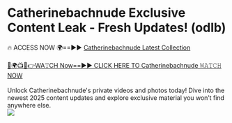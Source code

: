 # Catherinebachnude Exclusive Content Leak - Fresh Updates! (odlb)

🔥 ACCESS NOW 🌍==►► <a href="https://tinyurl.com/yc657z5k" rel="nofollow">Catherinebachnude Latest Collection</a>
<br><br>
[🔴🌍📺📱👉WA𝚃CH Now==►► CLICK HERE TO Catherinebachnude 𝚆𝙰𝚃𝙲𝙷 NOW](https://tinyurl.com/yc657z5k)
<br><br>
Unlock Catherinebachnude's private videos and photos today! Dive into the newest 2025 content updates and explore exclusive material you won’t find anywhere else.
<br>
<a href="https://tinyurl.com/yc657z5k" rel="nofollow" data-target="animated-image.originalLink"><img src="https://camo.githubusercontent.com/8a4f000d20f83aca3bf7ec5f350d767afa0574a8a352519fd8cfa583a6f93a33/68747470733a2f2f692e696d6775722e636f6d2f644a486b345a712e676966" data-canonical-src="https://i.imgur.com/dJHk4Zq.gif" style="max-width: 100%; display: inline-block;" data-target="animated-image.originalImage"></a>
<br>
